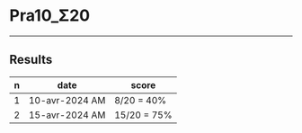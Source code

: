 # Pra10_Σ20

---

## Results
|n|date|score|
|-|----|-----|
|1|10-avr-2024 AM|8/20 = 40%|
|2|15-avr-2024 AM|15/20 = 75%|
